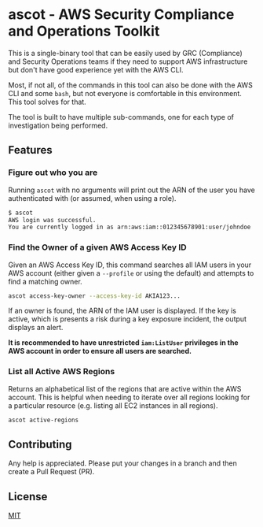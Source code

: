 # ascot - AWS Security Compliance and Operations Toolkit

This is a single-binary tool that can be easily used by GRC (Compliance)
and Security Operations teams if they need to support AWS infrastructure
but don't have good experience yet with the AWS CLI.

Most, if not all, of the commands in this tool can also be done with
the AWS CLI and some `bash`, but not everyone is comfortable in this
environment.  This tool solves for that.

The tool is built to have multiple sub-commands, one for each type of
investigation being performed.

## Features

### Figure out who you are

Running `ascot` with no arguments will print out the ARN of the user you
have authenticated with (or assumed, when using a role).

```bash
$ ascot
AWS login was successful.
You are currently logged in as arn:aws:iam::012345678901:user/johndoe
```

### Find the Owner of a given AWS Access Key ID

Given an AWS Access Key ID, this command searches all IAM users in your
AWS account (either given a `--profile` or using the default) and attempts
to find a matching owner.

```bash
ascot access-key-owner --access-key-id AKIA123...
```

If an owner is found, the ARN of the IAM user is displayed.  If the key
is active, which is presents a risk during a key exposure incident, the
output displays an alert.

**It is recommended to have unrestricted `iam:ListUser` privileges in the
AWS account in order to ensure all users are searched.**

### List all Active AWS Regions

Returns an alphabetical list of the regions that are active within the
AWS account.  This is helpful when needing to iterate over all regions
looking for a particular resource (e.g. listing all EC2 instances in all
regions).

```bash
ascot active-regions
```

## Contributing

Any help is appreciated.  Please put your changes in a branch and then
create a Pull Request (PR).

## License

[MIT](LICENSE)
